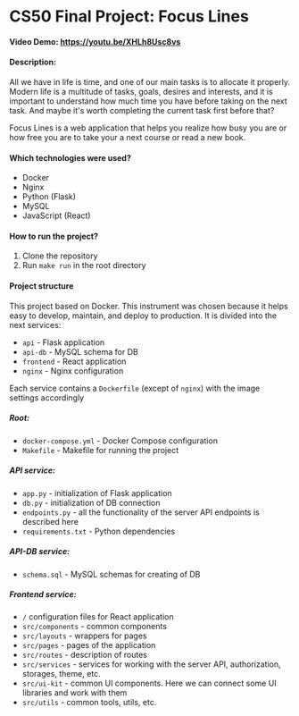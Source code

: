 # CS50 Final Project: Focus Lines
#### Video Demo:  https://youtu.be/XHLh8Usc8vs
#### Description:
All we have in life is time, and one of our main tasks is to
allocate it properly. Modern life is a multitude of tasks, goals,
desires and interests, and it is important to understand
how much time you have before taking on the next task.
And maybe it's worth completing the current task first before that?

Focus Lines is a web application that helps you realize how busy you are or how free you are to take your a next course or
read a new book.

#### Which technologies were used?
- Docker
- Nginx
- Python (Flask)
- MySQL
- JavaScript (React)

#### How to run the project?
1. Clone the repository
2. Run `make run` in the root directory

#### Project structure
This project based on Docker. This instrument was chosen because
it helps easy to develop, maintain, and deploy to production.
It is divided into the next services:
- `api` - Flask application
- `api-db` - MySQL schema for DB
- `frontend` - React application
- `nginx` - Nginx configuration

Each service contains a `Dockerfile` (except of `nginx`) with the image settings accordingly

##### Root:
- `docker-compose.yml` - Docker Compose configuration
- `Makefile` - Makefile for running the project

##### API service:
- `app.py` - initialization of Flask application
- `db.py` - initialization of DB connection
- `endpoints.py` - all the functionality of the server API endpoints is
  described here
- `requirements.txt` - Python dependencies

##### API-DB service:
- `schema.sql` - MySQL schemas for creating of DB

##### Frontend service:
- `/` configuration files for React application
- `src/components` - common components
- `src/layouts` - wrappers for pages
- `src/pages` - pages of the application
- `src/routes` - description of routes
- `src/services` - services for working with the server API, authorization, storages, theme, etc.
- `src/ui-kit` - common UI components. Here we can connect some UI libraries and work with them
- `src/utils` - common tools, utils, etc.
